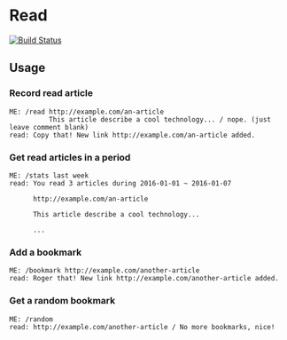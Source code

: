 # Read

[![Build Status](https://travis-ci.org/bcho/read.svg)](https://travis-ci.org/bcho/read)

## Usage

### Record read article

```
ME: /read http://example.com/an-article
          This article describe a cool technology... / nope. (just leave comment blank)
read: Copy that! New link http://example.com/an-article added.
```

### Get read articles in a period

```
ME: /stats last week
read: You read 3 articles during 2016-01-01 ~ 2016-01-07

      http://example.com/an-article

      This article describe a cool technology...

      ...
```

### Add a bookmark

```
ME: /bookmark http://example.com/another-article
read: Roger that! New link http://example.com/another-article added.
```

### Get a random bookmark

```
ME: /random
read: http://example.com/another-article / No more bookmarks, nice!
```

